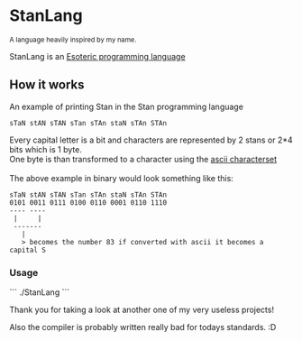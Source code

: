 <h1>StanLang</h1>

<small>A language heavily inspired by my name.</small>


<p>
StanLang is an <a href = "https://en.wikipedia.org/wiki/Esoteric_programming_language">Esoteric programming language</a>
</p>

<h2>
How it works
</h2>
<p>
An example of printing Stan in the Stan programming language

```
sTaN stAN sTAN sTan sTAn staN sTAn STAn
```
Every capital letter is a bit and characters are represented by 2 stans or 2*4 bits which is 1 byte.
<br>
One byte is than transformed to a character using the <a href = "https://nl.wikipedia.org/wiki/ASCII_(tekenset)">ascii characterset</a>
<br>
<br>
The above example in binary would look something like this:

```
sTaN stAN sTAN sTan sTAn staN sTAn STAn
0101 0011 0111 0100 0110 0001 0110 1110
---- ----
 |     |
 -------
   |
   > becomes the number 83 if converted with ascii it becomes a capital S
```
<h3>Usage</h3>
```
./StanLang <file_path>
```

Thank you for taking a look at another one of my very useless projects!

Also the compiler is probably written really bad for todays standards. :D
</p>

